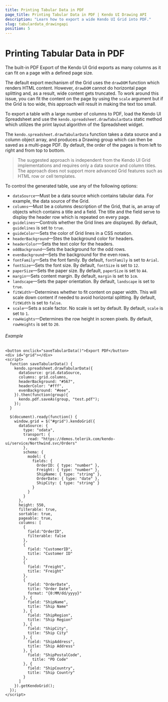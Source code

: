 ```yaml
---
title: Printing Tabular Data in PDF
page_title: Printing Tabular Data in PDF | Kendo UI Drawing API
description: "Learn how to export a wide Kendo UI Grid into PDF."
slug: tabulardata_drawingapi
position: 5
---
```


# Printing Tabular Data in PDF

The built-in PDF Export of the Kendo UI Grid exports as many columns as it can fit on a page with a defined page size.

The default export mechanism of the Grid uses the `drawDOM` function which renders HTML content. However, `drawDOM` cannot do horizontal page splitting and, as a result, wide content gets truncated. To work around this issue, you can fit the content on the page by using the `scale` argument but if the Grid is too wide, this approach will result in making the text too small.

To export a table with a large number of columns to PDF, load the Kendo UI Spreadsheet and use the `kendo.spreadsheet.drawTabularData` static method which utilizes the print layout algorithm of the Spreadsheet widget.

The `kendo.spreadsheet.drawTabularData` function takes a data source and a column object array, and produces a Drawing group which can then be saved as a multi-page PDF. By default, the order of the pages is from left to right and from top to bottom.

> The suggested approach is independent from the Kendo UI Grid implementations and requires only a data source and column titles. The approach does not support more advanced Grid features such as HTML row or cell templates.

To control the generated table, use any of the following options:

- `dataSource`&mdash;Must be a data source which contains tabular data. For example, the data source of the Grid.
- `columns`&mdash;Must be a columns description of the Grid, that is, an array of objects which contains a title and a field. The title and the field serve to display the header row which is repeated on every page.
- `guidelines`&mdash;Controls whether the Grid lines are displayed. By default, `guidelines` is set to `true`.
- `guideColor`&mdash;Sets the color of Grid lines in a CSS notation.
- `headerBackground`&mdash;Stes the background color for headers.
- `headerColor`&mdash;Sets the text color for the headers.
- `oddBackground`&mdash;Sets the background for the odd rows.
- `evenBackground`&mdash;Sets the background for the even rows.
- `fontFamily`&mdash;Sets the font family. By default, `fontFamily` is set to `Arial`.
- `fontSize`&mdash;Sets the font size. By default, `fontSize` is set to `12`.
- `paperSize`&mdash;Sets the paper size. By default, `paperSize` is set to `A4`.
- `margin`&mdash;Sets content margin. By default, `margin` is set to `1cm`.
- `landscape`&mdash;Sets the paper orientation. By default, `landscape` is set to `true`.
- `fitWidth`&mdash;Determines whether to fit content on paper width. This will scale down content if needed to avoid horizontal splitting. By default, `fitWidth` is set to `false`.
- `scale`&mdash;Sets a scale factor. No scale is set by default. By default, `scale` is set to `1`.
- `rowHeights`&mdash;Determines the row height in screen pixels. By default, `rowHeights` is set to `20`.

###### Example

```dojo
<button onclick="saveTabularData()">Export PDF</button>
<div id="grid"></div>
<script>
  function saveTabularData() {
    kendo.spreadsheet.drawTabularData({
      dataSource: grid.dataSource,
      columns: grid.columns,
      headerBackground: "#567",
      headerColor: "#fff",
      evenBackground: "#eee",
    }).then(function(group){
      kendo.pdf.saveAs(group, "test.pdf");
    });
  }

  $(document).ready(function() {
    window.grid = $("#grid").kendoGrid({
      dataSource: {
        type: "odata",
        transport: {
          read: "https://demos.telerik.com/kendo-ui/service/Northwind.svc/Orders"
        },
        schema: {
          model: {
            fields: {
              OrderID: { type: "number" },
              Freight: { type: "number" },
              ShipName: { type: "string" },
              OrderDate: { type: "date" },
              ShipCity: { type: "string" }
            }
          }
        }
      },
      height: 550,
      filterable: true,
      sortable: true,
      pageable: true,
      columns: [
        {
          field:"OrderID",
          filterable: false
        },
        {
          field: "CustomerID",
          title: "Customer ID"
        },
        {
          field: "Freight",
          title: "Freight"
        },
        {
          field: "OrderDate",
          title: "Order Date",
          format: "{0:MM/dd/yyyy}"
        }, {
          field: "ShipName",
          title: "Ship Name"
        }, {
          field: "ShipRegion",
          title: "Ship Region"
        }, {
          field: "ShipCity",
          title: "Ship City"
        }, {
          field: "ShipAddress",
          title: "Ship Address"
        }, {
          field: "ShipPostalCode",
         	title: "PO Code"
        }, {
          field: "ShipCountry",
          title: "Ship Country"
        }
      ]
    }).getKendoGrid();
  });
</script>
```

